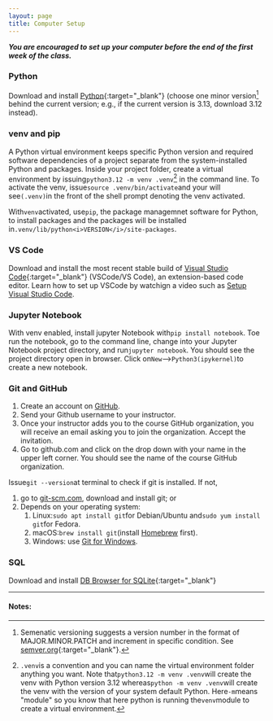 ```yaml
---
layout: page
title: Computer Setup
---
```


***You are encouraged to set up your computer before the end of the first week of the class.***

### Python

Download and install [Python](https://www.python.org/downloads/){:target="_blank"} (choose one minor version[^1] behind the current version; e.g., if the current version is 3.13, download 3.12 instead). 

### venv and pip

A Python virtual environment keeps specific Python version and required software dependencies of a project separate from the system-installed Python and packages. Inside your project folder, create a virtual environment by issuing`python3.12 -m venv .venv`[^2] in the command line. To activate the venv, issue`source .venv/bin/activate`and your will see`(.venv)`in the front of the shell prompt denoting the venv activated. 

With`venv`activated, use`pip`, the package managemnet software for Python, to install packages and the packages will be installed in`.venv/lib/python<i>VERSION</i>/site-packages`. 

### VS Code
Download and install the most recent stable build of [Visual Studio Code](https://code.visualstudio.com/){:target="_blank"} (VSCode/VS Code), an extension-based code editor. Learn how to set up VSCode by watchign a video such as [Setup Visual Studio Code](https://code.visualstudio.com/learn/get-started/basics). 

### Jupyter Notebook
With venv enabled, install jupyter Notebook with`pip install notebook`. Toe run the notebook, go to the command line, change into your Jupyter Notebook project directory, and run`jupyter notebook`. You should see the project directory open in browser. Click on`New`-->`Python3(ipykernel)`to create a new notebook. 

### Git and GitHub

1. Create an account on [GitHub](https://github.com).
2. Send your Github username to your instructor.
3. Once your instructor adds you to the course GitHub organization, you will receive an email asking you to join the organization. Accept the invitation.
4. Go to github.com and click on the drop down with your name in the upper left corner. You should see the name of the course GitHub organization.


Issue`git --version`at terminal to check if git is installed. If not, 
1. go to [git-scm.com](https://git-scm.org), download and install git; or 
2. Depends on your operating system:
   1. Linux:`sudo apt install git`for Debian/Ubuntu and`sudo yum install git`for Fedora.
   2. macOS:`brew install git`(install [Homebrew](https://brew.sh) first). 
   3. Windows: use [Git for Windows](https://gitforwindows.org/). 


### SQL

Download and install [DB Browser for SQLite](http://sqlitebrowser.org/){:target="_blank"}


***

#### Notes:

[^1]: Semenatic versioning suggests a version number in the format of MAJOR.MINOR.PATCH and increment in specific condition. See [semver.org](https://semver.org/){:target="_blank"}. 
[^2]:`.venv`is a convention and you can name the virtual environment folder anything you want. Note that`python3.12 -m venv .venv`will create the venv with Python version 3.12 whereas`python -m venv .venv`will create the venv with the version of your system default Python. Here`-m`means "module" so you know that here python is running the`venv`module to create a virtual environment.  